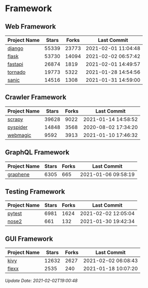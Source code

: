 # Framework

## Web Framework
| Project Name | Stars | Forks | Last Commit |
| ------------ | ----- | ----- | ----------- |
| [django](https://github.com/django/django) | 55339 | 23773 | 2021-02-01 11:04:48 |
| [flask](https://github.com/pallets/flask) | 53730 | 14094 | 2021-02-02 06:57:42 |
| [fastapi](https://github.com/tiangolo/fastapi) | 26874 | 1819 | 2021-02-01 14:49:57 |
| [tornado](https://github.com/tornadoweb/tornado) | 19773 | 5322 | 2021-01-28 14:54:56 |
| [sanic](https://github.com/sanic-org/sanic) | 14516 | 1308 | 2021-01-31 14:59:00 |

## Crawler Framework
| Project Name | Stars | Forks | Last Commit |
| ------------ | ----- | ----- | ----------- |
| [scrapy](https://github.com/scrapy/scrapy) | 39628 | 9022 | 2021-01-14 14:58:52 |
| [pyspider](https://github.com/binux/pyspider) | 14848 | 3568 | 2020-08-02 17:34:20 |
| [webmagic](https://github.com/code4craft/webmagic) | 9592 | 3913 | 2021-01-10 17:46:32 |

## GraphQL Framework
| Project Name | Stars | Forks | Last Commit |
| ------------ | ----- | ----- | ----------- |
| [graphene](https://github.com/graphql-python/graphene) | 6305 | 665 | 2021-01-06 09:58:19 |

## Testing Framework
| Project Name | Stars | Forks | Last Commit |
| ------------ | ----- | ----- | ----------- |
| [pytest](https://github.com/pytest-dev/pytest) | 6981 | 1624 | 2021-02-02 12:05:04 |
| [nose2](https://github.com/nose-devs/nose2) | 661 | 132 | 2021-01-30 19:42:34 |

## GUI Framework
| Project Name | Stars | Forks | Last Commit |
| ------------ | ----- | ----- | ----------- |
| [kivy](https://github.com/kivy/kivy) | 12632 | 2627 | 2021-02-02 06:08:43 |
| [flexx](https://github.com/flexxui/flexx) | 2535 | 240 | 2021-01-18 10:07:20 |

*Update Date: 2021-02-02T19:00:48*